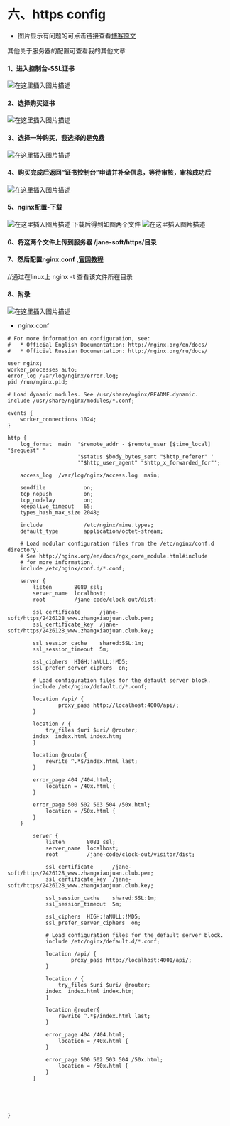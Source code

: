# 六、https config
+ 图片显示有问题的可点击链接查看[博客原文](https://blog.csdn.net/sinat_36146776/article/details/94748556)

其他关于服务器的配置可查看我的其他文章
#### 1、进入控制台-SSL证书
![在这里插入图片描述](https://img-blog.csdnimg.cn/20190705175953840.png?x-oss-process=image/watermark,type_ZmFuZ3poZW5naGVpdGk,shadow_10,text_aHR0cHM6Ly9ibG9nLmNzZG4ubmV0L3NpbmF0XzM2MTQ2Nzc2,size_16,color_FFFFFF,t_70)
#### 2、选择购买证书
![在这里插入图片描述](https://img-blog.csdnimg.cn/20190705180111300.png?x-oss-process=image/watermark,type_ZmFuZ3poZW5naGVpdGk,shadow_10,text_aHR0cHM6Ly9ibG9nLmNzZG4ubmV0L3NpbmF0XzM2MTQ2Nzc2,size_16,color_FFFFFF,t_70)
#### 3、选择一种购买，我选择的是免费
![在这里插入图片描述](https://img-blog.csdnimg.cn/20190705180227385.png?x-oss-process=image/watermark,type_ZmFuZ3poZW5naGVpdGk,shadow_10,text_aHR0cHM6Ly9ibG9nLmNzZG4ubmV0L3NpbmF0XzM2MTQ2Nzc2,size_16,color_FFFFFF,t_70)
#### 4、购买完成后返回“证书控制台”申请并补全信息，等待审核，审核成功后
![在这里插入图片描述](https://img-blog.csdnimg.cn/20190705180745631.png?x-oss-process=image/watermark,type_ZmFuZ3poZW5naGVpdGk,shadow_10,text_aHR0cHM6Ly9ibG9nLmNzZG4ubmV0L3NpbmF0XzM2MTQ2Nzc2,size_16,color_FFFFFF,t_70)
#### 5、nginx配置-下载
![在这里插入图片描述](https://img-blog.csdnimg.cn/20190705180921853.png?x-oss-process=image/watermark,type_ZmFuZ3poZW5naGVpdGk,shadow_10,text_aHR0cHM6Ly9ibG9nLmNzZG4ubmV0L3NpbmF0XzM2MTQ2Nzc2,size_16,color_FFFFFF,t_70)
下载后得到如图两个文件
![在这里插入图片描述](https://img-blog.csdnimg.cn/20190705181022142.png)
#### 6、将这两个文件上传到服务器 /jane-soft/https/目录
#### 7、然后配置nginx.conf ,[官网教程](https://help.aliyun.com/knowledge_detail/95491.html?spm=5176.2020520163.cas.41.259dOaoWOaoWgd)
//通过在linux上 nginx -t 查看该文件所在目录
#### 8、附录
![在这里插入图片描述](https://img-blog.csdnimg.cn/20190717160903289.png?x-oss-process=image/watermark,type_ZmFuZ3poZW5naGVpdGk,shadow_10,text_aHR0cHM6Ly9ibG9nLmNzZG4ubmV0L3NpbmF0XzM2MTQ2Nzc2,size_16,color_FFFFFF,t_70)
+ nginx.conf
```
# For more information on configuration, see:
#   * Official English Documentation: http://nginx.org/en/docs/
#   * Official Russian Documentation: http://nginx.org/ru/docs/

user nginx;
worker_processes auto;
error_log /var/log/nginx/error.log;
pid /run/nginx.pid;

# Load dynamic modules. See /usr/share/nginx/README.dynamic.
include /usr/share/nginx/modules/*.conf;

events {
    worker_connections 1024;
}

http {
    log_format  main  '$remote_addr - $remote_user [$time_local] "$request" '
                      '$status $body_bytes_sent "$http_referer" '
                      '"$http_user_agent" "$http_x_forwarded_for"';

    access_log  /var/log/nginx/access.log  main;

    sendfile            on;
    tcp_nopush          on;
    tcp_nodelay         on;
    keepalive_timeout   65;
    types_hash_max_size 2048;

    include             /etc/nginx/mime.types;
    default_type        application/octet-stream;

    # Load modular configuration files from the /etc/nginx/conf.d directory.
    # See http://nginx.org/en/docs/ngx_core_module.html#include
    # for more information.
    include /etc/nginx/conf.d/*.conf;

    server {
        listen       8080 ssl;
        server_name  localhost;
        root         /jane-code/clock-out/dist;

        ssl_certificate      /jane-soft/https/2426128_www.zhangxiaojuan.club.pem;
        ssl_certificate_key  /jane-soft/https/2426128_www.zhangxiaojuan.club.key;

        ssl_session_cache    shared:SSL:1m;
        ssl_session_timeout  5m;

        ssl_ciphers  HIGH:!aNULL:!MD5;
        ssl_prefer_server_ciphers  on;

        # Load configuration files for the default server block.
        include /etc/nginx/default.d/*.conf;

	    location /api/ {
                proxy_pass http://localhost:4000/api/;
        }

        location / {
       		try_files $uri $uri/ @router;
		index  index.html index.htm;
	    }

        location @router{
            rewrite ^.*$/index.html last;
        }

        error_page 404 /404.html;
            location = /40x.html {
        }

        error_page 500 502 503 504 /50x.html;
            location = /50x.html {
        }
    }

        server {
            listen       8081 ssl;
            server_name  localhost;
            root         /jane-code/clock-out/visitor/dist;

            ssl_certificate      /jane-soft/https/2426128_www.zhangxiaojuan.club.pem;
            ssl_certificate_key  /jane-soft/https/2426128_www.zhangxiaojuan.club.key;

            ssl_session_cache    shared:SSL:1m;
            ssl_session_timeout  5m;

            ssl_ciphers  HIGH:!aNULL:!MD5;
            ssl_prefer_server_ciphers  on;

            # Load configuration files for the default server block.
            include /etc/nginx/default.d/*.conf;

    	    location /api/ {
                    proxy_pass http://localhost:4001/api/;
            }

            location / {
           		try_files $uri $uri/ @router;
    		index  index.html index.htm;
    	    }

    	    location @router{
    		    rewrite ^.*$/index.html last;
    	    }

            error_page 404 /404.html;
                location = /40x.html {
            }

            error_page 500 502 503 504 /50x.html;
                location = /50x.html {
            }
        }





}


```
